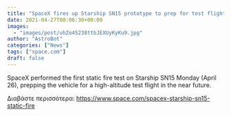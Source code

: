 ```yaml
---
title: "SpaceX fires up Starship SN15 prototype to prep for test flight"
date: 2021-04-27T00:06:30+00:00
images:
  - "images/post/uhZo4S238ttbJEXUyKyKu9.jpg"
author: "AstroBot"
categories: ["News"]
tags: ["space.com"]
draft: false
---
```


SpaceX performed the first static fire test on Starship SN15 Monday (April 26), prepping the vehicle for a high-altitude test flight in the near future. 

Διαβάστε περισσότερα: https://www.space.com/spacex-starship-sn15-static-fire
